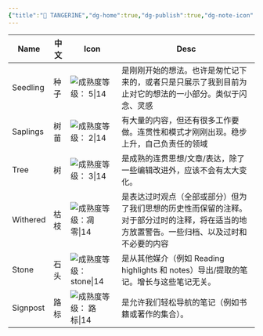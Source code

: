 ```yaml
---
{"title":"🍊 TANGERINE","dg-home":true,"dg-publish":true,"dg-note-icon":"signpost","dg-path":"TANG🍊RINE.md","permalink":"/TANG🍊RINE/","tags":["gardenEntry"],"dgPassFrontmatter":true,"noteIcon":"signpost","created":"2024-10-28T13:02:15.886+08:00","updated":"2024-10-28T14:21:59.427+08:00"}
---
```



| Name     | 中文  | Icon                                                          | Desc                                                                   |
| -------- | --- | ------------------------------------------------------------- | ---------------------------------------------------------------------- |
| Seedling | 种子  | ![成熟度等级： 5\|14](https://hermitage.utsob.me/img/tree-1.svg)    | 是刚刚开始的想法。也许是匆忙记下来的，或者只是只展示了我到目前为止对它的想法的一小部分。类似于闪念、灵感                   |
| Saplings | 树苗  | ![成熟度等级： 2\|14](https://hermitage.utsob.me/img/tree-2.svg)    | 有大量的内容，但还有很多工作要做。连贯性和模式才刚刚出现。稳步上升，自己负责任的领域                             |
| Tree     | 树   | ![成熟度等级： 3\|14](https://hermitage.utsob.me/img/tree-3.svg)    | 是成熟的连贯思想/文章/表达，除了一些编辑改进外，应该不会有太大变化。                                    |
| Withered | 枯枝  | ![成熟度等级：凋零\|14](https://hermitage.utsob.me/img/withered.svg)  | 是表达过时观点（全部或部分）但为了我们思想的历史性而保留的注释。对于部分过时的注释，将在适当的地方放置警告。一些归档、以及过时和不必要的内容 |
| Stone    | 石头  | ![成熟度等级：stone\|14](https://hermitage.utsob.me/img/stone.svg)  | 是从其他媒介（例如 Reading highlights 和 notes）导出/提取的笔记。增长与这些笔记无关。               |
| Signpost | 路标  | ![成熟度等级： 路标\|14](https://hermitage.utsob.me/img/signpost.svg) | 是允许我们轻松导航的笔记（例如书籍或著作的集合）。                                              |
